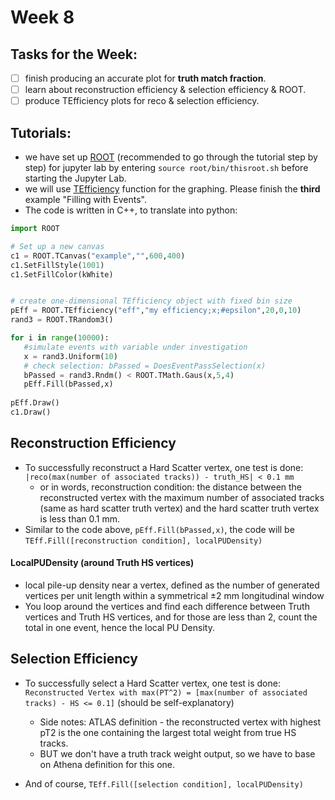 # Week 8

## Tasks for the Week:

 - [ ] finish producing an accurate plot for **truth match fraction**.
 - [ ] learn about reconstruction efficiency & selection efficiency & ROOT.
 - [ ] produce TEfficiency plots for reco & selection efficiency.

## Tutorials:

 - we have set up [ROOT](https://root.cern.ch/root/htmldoc/guides/primer/ROOTPrimer.pdf) (recommended to go through the tutorial step by step) for jupyter lab by entering `source root/bin/thisroot.sh` before starting the Jupyter Lab.
 - we will use [TEfficiency](https://root.cern.ch/doc/master/classTEfficiency.html) function for the graphing. Please finish the **third** example "Filling with Events". 
 - The code is written in C++, to translate into python:
 ``` python
import ROOT 

# Set up a new canvas
c1 = ROOT.TCanvas("example","",600,400)
c1.SetFillStyle(1001)
c1.SetFillColor(kWhite)


# create one-dimensional TEfficiency object with fixed bin size 
pEff = ROOT.TEfficiency("eff","my efficiency;x;#epsilon",20,0,10)
rand3 = ROOT.TRandom3()

for i in range(10000):
    #simulate events with variable under investigation
    x = rand3.Uniform(10)
    # check selection: bPassed = DoesEventPassSelection(x)
    bPassed = rand3.Rndm() < ROOT.TMath.Gaus(x,5,4)
    pEff.Fill(bPassed,x)
    
pEff.Draw()
c1.Draw()
```

## Reconstruction Efficiency

 - To successfully reconstruct a Hard Scatter vertex, one test is done: `|reco(max(number of associated tracks)) - truth_HS| < 0.1 mm`
   - or in words, reconstruction condition: the distance between the reconstructed vertex with the maximum number of associated tracks (same as hard scatter truth vertex) and the hard scatter truth vertex is less than 0.1 mm. 
 - Similar to the code above, `pEff.Fill(bPassed,x)`, the code will be `TEff.Fill([reconstruction condition], localPUDensity)`
 
#### LocalPUDensity (around Truth HS vertices)

 - local pile-up density near a vertex, defined as the number of generated vertices per unit length within a symmetrical ±2 mm longitudinal window
 - You loop around the vertices and find each difference between Truth vertices and Truth HS vertices, and for those are less than 2, count the total in one event, hence the local PU Density.
 
## Selection Efficiency
 - To successfully select a Hard Scatter vertex, one test is done: `Reconstructed Vertex with max(PT^2) = [max(number of associated tracks) - HS <= 0.1]` (should be self-explanatory) 
   - Side notes: ATLAS definition - the reconstructed vertex with highest pT2 is the one containing the largest total weight from true HS tracks.
   - BUT we don't have a truth track weight output, so we have to base on Athena definition for this one.
  
 - And of course, `TEff.Fill([selection condition], localPUDensity)`
  
